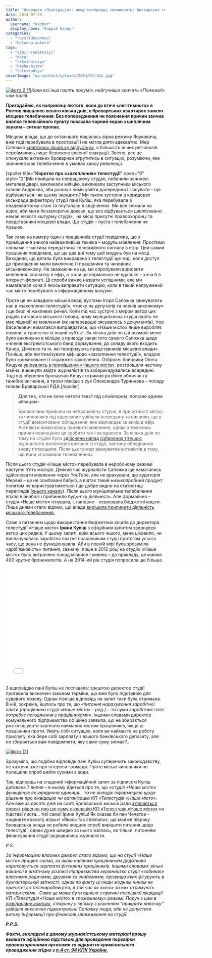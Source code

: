 ```yaml
---
title: "Операція «Ліквідація»: чому насправді «вимикають» броварське телебачення?"
date: 2014-07-23
author: 
  username: "kachor"
  display_name: "Андрій Качор"
categories: 
  - "rozsliduvannya"
  - "kolonka-avtora"
tags: 
  - "vibir-redaktsiyi"
  - "ekta"
  - "likvidatsiya"
  - "nashe-misto"
  - "telestudiya"
coverImage: "wp-content/uploads/2014/07/tb1.jpg"
---
```


_[![фото 2 (1)](https://mpz.brovary.org/wp-content/uploads/2014/07/foto-2-12.jpg)](https://mpz.brovary.org/wp-content/uploads/2014/07/foto-2-12.jpg)Коли всі інші гасять полум’я, найгучніше кричить «Пожежа!» сам палій._

**Пригадаймо, як наприкінці лютого, коли до втечі «легітимного» в Ростов лишалось всього кілька днів, в броварських квартирах зникло місцеве телебачення. Без попередження чи пояснення причин звична кнопка телевізійного пульту показала чорний екран з шиплячим звуком – сигнал пропав.**

Місцева влада, що до останнього лишалась вірна режиму Януковича, вже тоді перебувала в прострації і не могла діяти адекватно. Мер Сапожко [«раптово» пішов «у відпустку»](https://mpz.brovary.org/sapozhko-vtretye-pishov-u-vidpustku-znovu-do-kintsya-tizhnya/), а більшість інших регіоналів переймались лише безпекою власної евакуації. Звісно, все це спонукало активних броварчан втрутитись в ситуацію, розуміючи, яке значення має телебачення в умовах хаосу революції.

\[spoiler title="**Коротко про _«_захоплення_»_ телестудії**" open="0" style="2"\]Ми прийшли на непрацюючу студію, побачили зачинені металеві двері, викликали міліцію, викликали заступника міського голови Андрєєва, аби разом з ними увійти досередини і з’ясувати – що відбувається і як цьому зарадити? Ми також зустріли в коридорах міськради директорку студії пані Куліш, яка перебувала в неадекватному стані та плуталась в свідченнях. Ми все знімали на відео, аби мати беззаперечні докази, що все відбувається цивілізовано: немає ніякого «штурму студії»,  на місці присутні правоохоронці та представники місцевої влади. Що студія – пуста і телебачення не працює.

Так само на камеру один з працівників студії повідомив, що з приміщення зникла найважливіша техніка – модуль мовлення. Простими словами – частина передатчика телевізійного сигналу в ефір. Цей самий працівник повідомив, що ще два дні тому цей модуль був на місці. Виходило, що деталь була викрадена з телестудії ще тоді, коли доступ до приміщення мали виключно її працівники та чиновник міськвиконкому. Не зважаючи на це, ми спробували відновити мовлення: спочатку в ефір, а  коли це нормально не вдалося – хоча б в інтернет-форматі. Ці спроби важко назвати успішними, але ми намагалися хоча б якось виправити ситуацію, коли в такий напружений час місто перебувало в інформаційному вакуумі.

Проте це не завадило міській владі вустами Ігоря Сапожка звинуватити нас в «захопленні телестудії», «тиску на депутатів та членів виконкому» і ще безлічі жахливих речей. Коли під час зустрічі з мером автор цих рядків питався в міського голови, чому муніципальна студія навіть не має ліцензії на мовлення (як напередодні зясувалось з документів), Ігор Васильович намагався виправдатись, що «Наше місто» лише виробляє новини, а транслює їх інший суб’єкт. За кілька днів по цій розмові мене було викликано в міліцію з приводу заяви того самого Сапожка щодо «членів екстремістського банд формування, до складу якого входить Качор, Дяченко та ін. які тероризують представників місцевої влади». Пізніше, аби легітимізувати міф щодо «захоплення телестудії», владою було зрежисоване її справжнє захоплення. Озброєні бойовики Олега Кищука [увірвались в приміщення «Нашого міста»](https://www.youtube.com/watch?v=IPFvPPgqxXo), розтрощили частину майна, викинули звідти журналістів та забарикадувались всередині. Тоді від обурених броварчан Кищук отримав розбите обличчя та ганебне вигнання, а трохи пізніше з рук Олександра Турчинова – посаду голови Броварської РДА.\[/spoiler\]

> **Для тих, хто не хоче читати текст під спойлером, поясню одним абзацом:**
> 
> Броварчани прийшли на непрацюючу студію, в присутності міліції та чиновників під відеозапис увійшли всередину та виявили, що в студії демонтовано обладнання, яке відповідає за вихід в ефір. Активісти намагались поновити мовлення, однак з технічних причин повноцінно це зробити так і не вдалося. За кілька днів по тому на студію було [здійснено напад озброєних тітушок:](https://www.youtube.com/watch?v=IPFvPPgqxXo) журналістів-волонтерів вигнали зі студії, частину обладнання знову потрощили. Після цього мер звинуватив активістів в тому, що вони «поламали телебачення».

Після цього студія «Наше місто» перебувала в неробочому режимі наступні п’ять місяців. Деякий час журналісти Сапожка ще намагались здійснювати мовлення через YouTube, але не врахували, що аудиторія Мережі – це не зомбовані бабусі, а відтак такий низькопробний продукт попитом не користуватиметься (що добре видно на статистиці переглядів [їхнього каналу](https://www.youtube.com/user/brovaryrada)). Після цього муніципальне телебачення впало в анабіоз і припинило будь-яку діяльність. Але формально – студія «Наше місто» існувала, і, напевно – освоювала бюджетні кошти. Лише днями стало відомо, що влада [вирішила припинити діяльність міського телебачення.](https://mpz.brovary.org/operatsiya-likvidatsiya-brovarski-deputati-hochut-lishiti-misto-bez-telebachennya/)

Саме з питанням щодо використання бюджетних коштів до директора телестудії «Наше місто» **Ірини Куліш** з офіційним запитом звернувся автор цих рядків. У цьому запиті, крім всього іншого, мене цікавило, чи виплачувалась заробітна платня працівникам студії протягом усього часу, що вона не функціонувала. Аби в повній мірі була зрозуміла «дріб’язковість» питання, зазначу: лише в 2012 році на студію «Наше місто» було витрачено понад мільйон гривень – до прикладу, це майже 400 крутих бронежилетів. А на 2014-ий рік студія попросила ще більше.

<iframe src="//www.youtube.com/embed/DfBXIVuHLE8" width="640" height="360" frameborder="0" allowfullscreen="allowfullscreen"></iframe>

З відповіддю пані Куліш не поспішала: зрештою директор студії прогавила визначені законом терміни, що вже було підставою для судового позову. Однак пізніше відповідь на запит таки була отримана. В ній, зокрема, йшлось про те, що _«питання нарахування заробітної плати (працівника студії «Наше місто» - ред.)… та суми заробітних плат потребує погодження з працівниками»_. Іншими словами директор комунального підприємства офіційно заявила, що не збирається розголошувати зарплати найманих містом працівників, якщо ці працівники проти. Уявіть собі ситуацію, коли ви наймаєте на роботу прислугу, яка бере собі зарплату з вашого банківського депозиту, але не збирається вам повідомляти, яку саме суму знімає?..

[![фото (2)](https://mpz.brovary.org/wp-content/uploads/2014/07/foto-2.jpg)](https://mpz.brovary.org/wp-content/uploads/2014/07/foto-2.jpg)

Зрозуміло, що подібна відповідь пані Куліш суперечить законодавству, не кажучи вже про інтереси громади. Проте міські чиновники не полишили спроб вийти сухими з води.

Так, відповідь на згаданий інформаційний запит за підписом Куліш датована 7 липня – в ньому йдеться про те, що «_студія «Наше місто» функціонує як юридична одиниця… та не володіє інформацією щодо рішення про ліквідацію чи організацію КП «Телестудія «Наше місто»_. Але вже за десять днів на сайті Броварської міської ради [з’являється проект рішення про цю саму ліквідацію КП «Телестудія «Наше місто»](http://brovary-rada.gov.ua/proekt-r%D1%96shennya-m%D1%96sko%D1%97-radi-375) на підставі листа… тієї самої Ірини Куліш! Як сказав би пан Чечетов – «оцените красоту игры»! «Якось так співпало», що майже півроку броварська влада не робила жодних спроб вирішити питання щодо телестудії, однак дуже швидко за нього взялась, як тільки  питанням фінансування студії зацікавились журналісти.

_P.S._

_За інформацією власних джерел стало відомо, що на студії «Наше місто» працює схема, за якою наявним працівникам додатково нараховується зарплата фіктивних працівників. Іншими словами: вільні вакансії в штатному розписі підприємства керівництво студії «забиває» власними родичами, друзями та знайомими, прізвища яких фігурують в бухгалтерській звітності, однак по факту ці люди жодним чином не причетні до телевиробництва, в той час як «кеш» за них отримують автори схеми.  Саме це може бути однією з причин поспішної ліквідації КП «Телестудія «Наше місто» в «пожежному» режимі. Поруч з цим в [ліквідаційну комісію](https://onedrive.live.com/view.aspx?resid=72571393D4771099!1935&ithint=file%2c.doc&app=Word&authkey=!AIZsRyR33MtzLg0), створену у зв'язку з рішенням "прикрити лавочку" увійшли виключно підконтрольні Сапожку люди, аби не допустити витоку інформації про фінансові зловживання на студії._ 

**_Р.P.S._**

**_Факти, викладені в даному журналістському матеріалі прошу вважати офіційною підставою для проведення перевірки правоохоронними органами та відкриття кримінального провадження згідно з [п.4 ст. 94 КПК України.](http://zakon4.rada.gov.ua/laws/show/1002-05)_**
